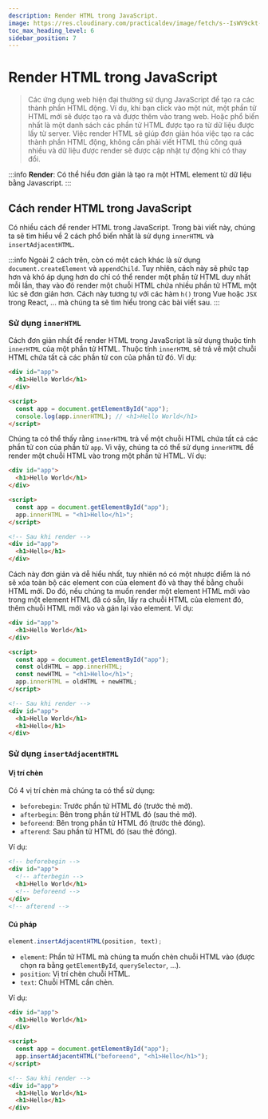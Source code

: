 ```yaml
---
description: Render HTML trong JavaScript.
image: https://res.cloudinary.com/practicaldev/image/fetch/s--IsWV9ckt--/c_limit%2Cf_auto%2Cfl_progressive%2Cq_auto%2Cw_880/https://thepracticaldev.s3.amazonaws.com/i/20t19qnkf0nd0y8ygsps.jpg
toc_max_heading_level: 6
sidebar_position: 7
---
```


# Render HTML trong JavaScript

> Các ứng dụng web hiện đại thường sử dụng JavaScript để tạo ra các thành phần HTML động. Ví dụ, khi bạn click vào một nút, một phần tử HTML mới sẽ được tạo ra và được thêm vào trang web. Hoặc phổ biến nhất là một danh sách các phần tử HTML được tạo ra từ dữ liệu được lấy từ server. Việc render HTML sẽ giúp đơn giản hóa việc tạo ra các thành phần HTML động, không cần phải viết HTML thủ công quá nhiều và dữ liệu được render sẽ được cập nhật tự động khi có thay đổi.

:::info
**Render**: Có thể hiểu đơn giản là tạo ra một HTML element từ dữ liệu bằng Javascript.
:::

## Cách render HTML trong JavaScript

Có nhiều cách để render HTML trong JavaScript. Trong bài viết này, chúng ta sẽ tìm hiểu về 2 cách phổ biến nhất là sử dụng `innerHTML` và `insertAdjacentHTML`.

:::info
Ngoài 2 cách trên, còn có một cách khác là sử dụng `document.createElement` và `appendChild`. Tuy nhiên, cách này sẽ phức tạp hơn và khó áp dụng hơn do chỉ có thể render một phần tử HTML duy nhất mỗi lần, thay vào đó render một chuỗi HTML chứa nhiều phần tử HTML một lúc sẽ đơn giản hơn. Cách này tương tự với các hàm `h()` trong Vue hoặc `JSX` trong React, ... mà chúng ta sẽ tìm hiểu trong các bài viết sau.
:::

### Sử dụng `innerHTML`

Cách đơn giản nhất để render HTML trong JavaScript là sử dụng thuộc tính `innerHTML` của một phần tử HTML. Thuộc tính `innerHTML` sẽ trả về một chuỗi HTML chứa tất cả các phần tử con của phần tử đó. Ví dụ:

```html
<div id="app">
  <h1>Hello World</h1>
</div>

<script>
  const app = document.getElementById("app");
  console.log(app.innerHTML); // <h1>Hello World</h1>
</script>
```

Chúng ta có thể thấy rằng `innerHTML` trả về một chuỗi HTML chứa tất cả các phần tử con của phần tử `app`. Vì vậy, chúng ta có thể sử dụng `innerHTML` để render một chuỗi HTML vào trong một phần tử HTML. Ví dụ:

```html
<div id="app">
  <h1>Hello World</h1>
</div>

<script>
  const app = document.getElementById("app");
  app.innerHTML = "<h1>Hello</h1>";
</script>

<!-- Sau khi render -->
<div id="app">
  <h1>Hello</h1>
</div>
```

Cách này đơn giản và dễ hiểu nhất, tuy nhiên nó có một nhược điểm là nó sẽ xóa toàn bộ các element con của element đó và thay thế bằng chuỗi HTML mới. Do đó, nếu chúng ta muốn render một element HTML mới vào trong một element HTML đã có sẵn, lấy ra chuỗi HTML của element đó, thêm chuỗi HTML mới vào và gán lại vào element. Ví dụ:

```html
<div id="app">
  <h1>Hello World</h1>
</div>

<script>
  const app = document.getElementById("app");
  const oldHTML = app.innerHTML;
  const newHTML = "<h1>Hello</h1>";
  app.innerHTML = oldHTML + newHTML;
</script>

<!-- Sau khi render -->
<div id="app">
  <h1>Hello World</h1>
  <h1>Hello</h1>
</div>
```

### Sử dụng `insertAdjacentHTML`

#### Vị trí chèn

Có 4 vị trí chèn mà chúng ta có thể sử dụng:

- `beforebegin`: Trước phần tử HTML đó (trước thẻ mở).
- `afterbegin`: Bên trong phần tử HTML đó (sau thẻ mở).
- `beforeend`: Bên trong phần tử HTML đó (trước thẻ đóng).
- `afterend`: Sau phần tử HTML đó (sau thẻ đóng).

Ví dụ:

```html
<!-- beforebegin -->
<div id="app">
  <!-- afterbegin -->
  <h1>Hello World</h1>
  <!-- beforeend -->
</div>
<!-- afterend -->
```

#### Cú pháp

```js
element.insertAdjacentHTML(position, text);
```

- `element`: Phần tử HTML mà chúng ta muốn chèn chuỗi HTML vào (được chọn ra bằng `getElementById`, `querySelector`, ...).
- `position`: Vị trí chèn chuỗi HTML.
- `text`: Chuỗi HTML cần chèn.

Ví dụ:

```html
<div id="app">
  <h1>Hello World</h1>
</div>

<script>
  const app = document.getElementById("app");
  app.insertAdjacentHTML("beforeend", "<h1>Hello</h1>");
</script>

<!-- Sau khi render -->
<div id="app">
  <h1>Hello World</h1>
  <h1>Hello</h1>
</div>
```
